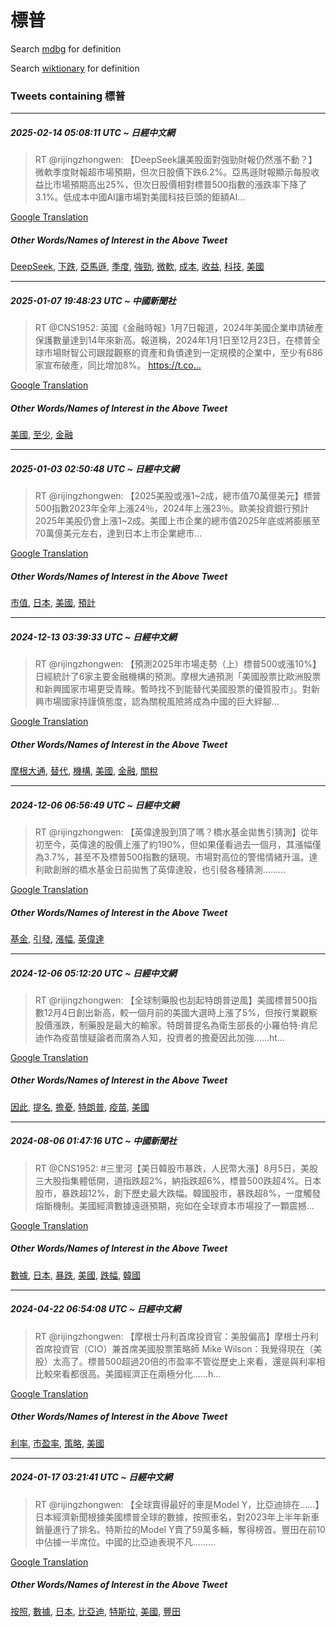 # 標普

Search [mdbg](https://www.mdbg.net/chinese/dictionary?page=worddict&wdrst=0&wdqb=標普) for definition

Search [wiktionary](https://en.wiktionary.org/wiki/標普) for definition

### Tweets containing 標普

___
##### 2025-02-14 05:08:11 UTC ~ 日經中文網
> RT @rijingzhongwen: 【DeepSeek讓美股面對強勁財報仍然漲不動？】微軟季度財報超市場預期，但次日股價下跌6.2%。亞馬遜財報顯示每股收益比市場預期高出25%，但次日股價相對標普500指數的漲跌率下降了3.1%。低成本中國AI讓市場對美國科技巨頭的鉅額AI…

[Google Translation](https://translate.google.com/?hi=en&tab=TT&sl=zh-CN&tl=en&op=translate&text=RT+%40rijingzhongwen%3A+%E3%80%90DeepSeek%E8%AE%93%E7%BE%8E%E8%82%A1%E9%9D%A2%E5%B0%8D%E5%BC%B7%E5%8B%81%E8%B2%A1%E5%A0%B1%E4%BB%8D%E7%84%B6%E6%BC%B2%E4%B8%8D%E5%8B%95%EF%BC%9F%E3%80%91%E5%BE%AE%E8%BB%9F%E5%AD%A3%E5%BA%A6%E8%B2%A1%E5%A0%B1%E8%B6%85%E5%B8%82%E5%A0%B4%E9%A0%90%E6%9C%9F%EF%BC%8C%E4%BD%86%E6%AC%A1%E6%97%A5%E8%82%A1%E5%83%B9%E4%B8%8B%E8%B7%8C6.2%25%E3%80%82%E4%BA%9E%E9%A6%AC%E9%81%9C%E8%B2%A1%E5%A0%B1%E9%A1%AF%E7%A4%BA%E6%AF%8F%E8%82%A1%E6%94%B6%E7%9B%8A%E6%AF%94%E5%B8%82%E5%A0%B4%E9%A0%90%E6%9C%9F%E9%AB%98%E5%87%BA25%25%EF%BC%8C%E4%BD%86%E6%AC%A1%E6%97%A5%E8%82%A1%E5%83%B9%E7%9B%B8%E5%B0%8D%E6%A8%99%E6%99%AE500%E6%8C%87%E6%95%B8%E7%9A%84%E6%BC%B2%E8%B7%8C%E7%8E%87%E4%B8%8B%E9%99%8D%E4%BA%863.1%25%E3%80%82%E4%BD%8E%E6%88%90%E6%9C%AC%E4%B8%AD%E5%9C%8BAI%E8%AE%93%E5%B8%82%E5%A0%B4%E5%B0%8D%E7%BE%8E%E5%9C%8B%E7%A7%91%E6%8A%80%E5%B7%A8%E9%A0%AD%E7%9A%84%E9%89%85%E9%A1%8DAI%E2%80%A6)
##### Other Words/Names of Interest in the Above Tweet
[DeepSeek](DeepSeek.md), [下跌](下跌.md), [亞馬遜](亞馬遜.md), [季度](季度.md), [強勁](強勁.md), [微軟](微軟.md), [成本](成本.md), [收益](收益.md), [科技](科技.md), [美國](美國.md)
___
##### 2025-01-07 19:48:23 UTC ~ 中國新聞社
> RT @CNS1952: 英國《金融時報》1月7日報道，2024年美國企業申請破產保護數量達到14年來新高。報道稱，2024年1月1日至12月23日，在標普全球市場財智公司跟蹤觀察的資產和負債達到一定規模的企業中，至少有686家宣布破產，同比增加8%。 https://t.co…

[Google Translation](https://translate.google.com/?hi=en&tab=TT&sl=zh-CN&tl=en&op=translate&text=RT+%40CNS1952%3A+%E8%8B%B1%E5%9C%8B%E3%80%8A%E9%87%91%E8%9E%8D%E6%99%82%E5%A0%B1%E3%80%8B1%E6%9C%887%E6%97%A5%E5%A0%B1%E9%81%93%EF%BC%8C2024%E5%B9%B4%E7%BE%8E%E5%9C%8B%E4%BC%81%E6%A5%AD%E7%94%B3%E8%AB%8B%E7%A0%B4%E7%94%A2%E4%BF%9D%E8%AD%B7%E6%95%B8%E9%87%8F%E9%81%94%E5%88%B014%E5%B9%B4%E4%BE%86%E6%96%B0%E9%AB%98%E3%80%82%E5%A0%B1%E9%81%93%E7%A8%B1%EF%BC%8C2024%E5%B9%B41%E6%9C%881%E6%97%A5%E8%87%B312%E6%9C%8823%E6%97%A5%EF%BC%8C%E5%9C%A8%E6%A8%99%E6%99%AE%E5%85%A8%E7%90%83%E5%B8%82%E5%A0%B4%E8%B2%A1%E6%99%BA%E5%85%AC%E5%8F%B8%E8%B7%9F%E8%B9%A4%E8%A7%80%E5%AF%9F%E7%9A%84%E8%B3%87%E7%94%A2%E5%92%8C%E8%B2%A0%E5%82%B5%E9%81%94%E5%88%B0%E4%B8%80%E5%AE%9A%E8%A6%8F%E6%A8%A1%E7%9A%84%E4%BC%81%E6%A5%AD%E4%B8%AD%EF%BC%8C%E8%87%B3%E5%B0%91%E6%9C%89686%E5%AE%B6%E5%AE%A3%E5%B8%83%E7%A0%B4%E7%94%A2%EF%BC%8C%E5%90%8C%E6%AF%94%E5%A2%9E%E5%8A%A08%25%E3%80%82+https%3A%2F%2Ft.co%E2%80%A6)
##### Other Words/Names of Interest in the Above Tweet
[美國](美國.md), [至少](至少.md), [金融](金融.md)
___
##### 2025-01-03 02:50:48 UTC ~ 日經中文網
> RT @rijingzhongwen: 【2025美股或漲1~2成，總市值70萬億美元】標普500指數2023年全年上漲24％，2024年上漲23％。歐美投資銀行預計2025年美股仍會上漲1~2成。美國上市企業的總市值2025年底或將膨脹至70萬億美元左右，達到日本上市企業總市…

[Google Translation](https://translate.google.com/?hi=en&tab=TT&sl=zh-CN&tl=en&op=translate&text=RT+%40rijingzhongwen%3A+%E3%80%902025%E7%BE%8E%E8%82%A1%E6%88%96%E6%BC%B21~2%E6%88%90%EF%BC%8C%E7%B8%BD%E5%B8%82%E5%80%BC70%E8%90%AC%E5%84%84%E7%BE%8E%E5%85%83%E3%80%91%E6%A8%99%E6%99%AE500%E6%8C%87%E6%95%B82023%E5%B9%B4%E5%85%A8%E5%B9%B4%E4%B8%8A%E6%BC%B224%EF%BC%85%EF%BC%8C2024%E5%B9%B4%E4%B8%8A%E6%BC%B223%EF%BC%85%E3%80%82%E6%AD%90%E7%BE%8E%E6%8A%95%E8%B3%87%E9%8A%80%E8%A1%8C%E9%A0%90%E8%A8%882025%E5%B9%B4%E7%BE%8E%E8%82%A1%E4%BB%8D%E6%9C%83%E4%B8%8A%E6%BC%B21~2%E6%88%90%E3%80%82%E7%BE%8E%E5%9C%8B%E4%B8%8A%E5%B8%82%E4%BC%81%E6%A5%AD%E7%9A%84%E7%B8%BD%E5%B8%82%E5%80%BC2025%E5%B9%B4%E5%BA%95%E6%88%96%E5%B0%87%E8%86%A8%E8%84%B9%E8%87%B370%E8%90%AC%E5%84%84%E7%BE%8E%E5%85%83%E5%B7%A6%E5%8F%B3%EF%BC%8C%E9%81%94%E5%88%B0%E6%97%A5%E6%9C%AC%E4%B8%8A%E5%B8%82%E4%BC%81%E6%A5%AD%E7%B8%BD%E5%B8%82%E2%80%A6)
##### Other Words/Names of Interest in the Above Tweet
[市值](市值.md), [日本](日本.md), [美國](美國.md), [預計](預計.md)
___
##### 2024-12-13 03:39:33 UTC ~ 日經中文網
> RT @rijingzhongwen: 【預測2025年市場走勢（上）標普500或漲10%】日經統計了6家主要金融機構的預測。摩根大通預測「美國股票比歐洲股票和新興國家市場更受青睞。暫時找不到能替代美國股票的優質股市」。對新興市場國家持謹慎態度，認為關稅風險將成為中國的巨大絆腳…

[Google Translation](https://translate.google.com/?hi=en&tab=TT&sl=zh-CN&tl=en&op=translate&text=RT+%40rijingzhongwen%3A+%E3%80%90%E9%A0%90%E6%B8%AC2025%E5%B9%B4%E5%B8%82%E5%A0%B4%E8%B5%B0%E5%8B%A2%EF%BC%88%E4%B8%8A%EF%BC%89%E6%A8%99%E6%99%AE500%E6%88%96%E6%BC%B210%25%E3%80%91%E6%97%A5%E7%B6%93%E7%B5%B1%E8%A8%88%E4%BA%866%E5%AE%B6%E4%B8%BB%E8%A6%81%E9%87%91%E8%9E%8D%E6%A9%9F%E6%A7%8B%E7%9A%84%E9%A0%90%E6%B8%AC%E3%80%82%E6%91%A9%E6%A0%B9%E5%A4%A7%E9%80%9A%E9%A0%90%E6%B8%AC%E3%80%8C%E7%BE%8E%E5%9C%8B%E8%82%A1%E7%A5%A8%E6%AF%94%E6%AD%90%E6%B4%B2%E8%82%A1%E7%A5%A8%E5%92%8C%E6%96%B0%E8%88%88%E5%9C%8B%E5%AE%B6%E5%B8%82%E5%A0%B4%E6%9B%B4%E5%8F%97%E9%9D%92%E7%9D%9E%E3%80%82%E6%9A%AB%E6%99%82%E6%89%BE%E4%B8%8D%E5%88%B0%E8%83%BD%E6%9B%BF%E4%BB%A3%E7%BE%8E%E5%9C%8B%E8%82%A1%E7%A5%A8%E7%9A%84%E5%84%AA%E8%B3%AA%E8%82%A1%E5%B8%82%E3%80%8D%E3%80%82%E5%B0%8D%E6%96%B0%E8%88%88%E5%B8%82%E5%A0%B4%E5%9C%8B%E5%AE%B6%E6%8C%81%E8%AC%B9%E6%85%8E%E6%85%8B%E5%BA%A6%EF%BC%8C%E8%AA%8D%E7%82%BA%E9%97%9C%E7%A8%85%E9%A2%A8%E9%9A%AA%E5%B0%87%E6%88%90%E7%82%BA%E4%B8%AD%E5%9C%8B%E7%9A%84%E5%B7%A8%E5%A4%A7%E7%B5%86%E8%85%B3%E2%80%A6)
##### Other Words/Names of Interest in the Above Tweet
[摩根大通](摩根大通.md), [替代](替代.md), [機構](機構.md), [美國](美國.md), [金融](金融.md), [關稅](關稅.md)
___
##### 2024-12-06 06:56:49 UTC ~ 日經中文網
> RT @rijingzhongwen: 【英偉達股到頂了嗎？橋水基金拋售引猜測】從年初至今，英偉達的股價上漲了約190%，但如果僅看過去一個月，其漲幅僅為3.7%，甚至不及標普500指數的錶現。市場對高位的警惕情緒升溫。達利歐創辦的橋水基金日前拋售了英偉達股，也引發各種猜測………

[Google Translation](https://translate.google.com/?hi=en&tab=TT&sl=zh-CN&tl=en&op=translate&text=RT+%40rijingzhongwen%3A+%E3%80%90%E8%8B%B1%E5%81%89%E9%81%94%E8%82%A1%E5%88%B0%E9%A0%82%E4%BA%86%E5%97%8E%EF%BC%9F%E6%A9%8B%E6%B0%B4%E5%9F%BA%E9%87%91%E6%8B%8B%E5%94%AE%E5%BC%95%E7%8C%9C%E6%B8%AC%E3%80%91%E5%BE%9E%E5%B9%B4%E5%88%9D%E8%87%B3%E4%BB%8A%EF%BC%8C%E8%8B%B1%E5%81%89%E9%81%94%E7%9A%84%E8%82%A1%E5%83%B9%E4%B8%8A%E6%BC%B2%E4%BA%86%E7%B4%84190%25%EF%BC%8C%E4%BD%86%E5%A6%82%E6%9E%9C%E5%83%85%E7%9C%8B%E9%81%8E%E5%8E%BB%E4%B8%80%E5%80%8B%E6%9C%88%EF%BC%8C%E5%85%B6%E6%BC%B2%E5%B9%85%E5%83%85%E7%82%BA3.7%25%EF%BC%8C%E7%94%9A%E8%87%B3%E4%B8%8D%E5%8F%8A%E6%A8%99%E6%99%AE500%E6%8C%87%E6%95%B8%E7%9A%84%E9%8C%B6%E7%8F%BE%E3%80%82%E5%B8%82%E5%A0%B4%E5%B0%8D%E9%AB%98%E4%BD%8D%E7%9A%84%E8%AD%A6%E6%83%95%E6%83%85%E7%B7%92%E5%8D%87%E6%BA%AB%E3%80%82%E9%81%94%E5%88%A9%E6%AD%90%E5%89%B5%E8%BE%A6%E7%9A%84%E6%A9%8B%E6%B0%B4%E5%9F%BA%E9%87%91%E6%97%A5%E5%89%8D%E6%8B%8B%E5%94%AE%E4%BA%86%E8%8B%B1%E5%81%89%E9%81%94%E8%82%A1%EF%BC%8C%E4%B9%9F%E5%BC%95%E7%99%BC%E5%90%84%E7%A8%AE%E7%8C%9C%E6%B8%AC%E2%80%A6%E2%80%A6%E2%80%A6)
##### Other Words/Names of Interest in the Above Tweet
[基金](基金.md), [引發](引發.md), [漲幅](漲幅.md), [英偉達](英偉達.md)
___
##### 2024-12-06 05:12:20 UTC ~ 日經中文網
> RT @rijingzhongwen: 【全球制藥股也刮起特朗普逆風】美國標普500指數12月4日創出新高，較一個月前的美國大選時上漲了5%，但按行業觀察股價漲跌，制藥股是最大的輸家。特朗普提名為衛生部長的小羅伯特·肯尼迪作為疫苗懷疑論者而廣為人知，投資者的擔憂因此加強……ht…

[Google Translation](https://translate.google.com/?hi=en&tab=TT&sl=zh-CN&tl=en&op=translate&text=RT+%40rijingzhongwen%3A+%E3%80%90%E5%85%A8%E7%90%83%E5%88%B6%E8%97%A5%E8%82%A1%E4%B9%9F%E5%88%AE%E8%B5%B7%E7%89%B9%E6%9C%97%E6%99%AE%E9%80%86%E9%A2%A8%E3%80%91%E7%BE%8E%E5%9C%8B%E6%A8%99%E6%99%AE500%E6%8C%87%E6%95%B812%E6%9C%884%E6%97%A5%E5%89%B5%E5%87%BA%E6%96%B0%E9%AB%98%EF%BC%8C%E8%BC%83%E4%B8%80%E5%80%8B%E6%9C%88%E5%89%8D%E7%9A%84%E7%BE%8E%E5%9C%8B%E5%A4%A7%E9%81%B8%E6%99%82%E4%B8%8A%E6%BC%B2%E4%BA%865%25%EF%BC%8C%E4%BD%86%E6%8C%89%E8%A1%8C%E6%A5%AD%E8%A7%80%E5%AF%9F%E8%82%A1%E5%83%B9%E6%BC%B2%E8%B7%8C%EF%BC%8C%E5%88%B6%E8%97%A5%E8%82%A1%E6%98%AF%E6%9C%80%E5%A4%A7%E7%9A%84%E8%BC%B8%E5%AE%B6%E3%80%82%E7%89%B9%E6%9C%97%E6%99%AE%E6%8F%90%E5%90%8D%E7%82%BA%E8%A1%9B%E7%94%9F%E9%83%A8%E9%95%B7%E7%9A%84%E5%B0%8F%E7%BE%85%E4%BC%AF%E7%89%B9%C2%B7%E8%82%AF%E5%B0%BC%E8%BF%AA%E4%BD%9C%E7%82%BA%E7%96%AB%E8%8B%97%E6%87%B7%E7%96%91%E8%AB%96%E8%80%85%E8%80%8C%E5%BB%A3%E7%82%BA%E4%BA%BA%E7%9F%A5%EF%BC%8C%E6%8A%95%E8%B3%87%E8%80%85%E7%9A%84%E6%93%94%E6%86%82%E5%9B%A0%E6%AD%A4%E5%8A%A0%E5%BC%B7%E2%80%A6%E2%80%A6ht%E2%80%A6)
##### Other Words/Names of Interest in the Above Tweet
[因此](因此.md), [提名](提名.md), [擔憂](擔憂.md), [特朗普](特朗普.md), [疫苗](疫苗.md), [美國](美國.md)
___
##### 2024-08-06 01:47:16 UTC ~ 中國新聞社
> RT @CNS1952: #三里河【美日韓股市暴跌，人民幣大漲】8月5日，美股三大股指集體低開，道指跌超2%，納指跌超6%，標普500跌超4%。日本股市，暴跌超12%，創下歷史最大跌幅。韓國股市，暴跌超8%，一度觸發熔斷機制。美國經濟數據遠遜預期，宛如在全球資本市場投了一顆震撼…

[Google Translation](https://translate.google.com/?hi=en&tab=TT&sl=zh-CN&tl=en&op=translate&text=RT+%40CNS1952%3A+%23%E4%B8%89%E9%87%8C%E6%B2%B3%E3%80%90%E7%BE%8E%E6%97%A5%E9%9F%93%E8%82%A1%E5%B8%82%E6%9A%B4%E8%B7%8C%EF%BC%8C%E4%BA%BA%E6%B0%91%E5%B9%A3%E5%A4%A7%E6%BC%B2%E3%80%918%E6%9C%885%E6%97%A5%EF%BC%8C%E7%BE%8E%E8%82%A1%E4%B8%89%E5%A4%A7%E8%82%A1%E6%8C%87%E9%9B%86%E9%AB%94%E4%BD%8E%E9%96%8B%EF%BC%8C%E9%81%93%E6%8C%87%E8%B7%8C%E8%B6%852%25%EF%BC%8C%E7%B4%8D%E6%8C%87%E8%B7%8C%E8%B6%856%25%EF%BC%8C%E6%A8%99%E6%99%AE500%E8%B7%8C%E8%B6%854%25%E3%80%82%E6%97%A5%E6%9C%AC%E8%82%A1%E5%B8%82%EF%BC%8C%E6%9A%B4%E8%B7%8C%E8%B6%8512%25%EF%BC%8C%E5%89%B5%E4%B8%8B%E6%AD%B7%E5%8F%B2%E6%9C%80%E5%A4%A7%E8%B7%8C%E5%B9%85%E3%80%82%E9%9F%93%E5%9C%8B%E8%82%A1%E5%B8%82%EF%BC%8C%E6%9A%B4%E8%B7%8C%E8%B6%858%25%EF%BC%8C%E4%B8%80%E5%BA%A6%E8%A7%B8%E7%99%BC%E7%86%94%E6%96%B7%E6%A9%9F%E5%88%B6%E3%80%82%E7%BE%8E%E5%9C%8B%E7%B6%93%E6%BF%9F%E6%95%B8%E6%93%9A%E9%81%A0%E9%81%9C%E9%A0%90%E6%9C%9F%EF%BC%8C%E5%AE%9B%E5%A6%82%E5%9C%A8%E5%85%A8%E7%90%83%E8%B3%87%E6%9C%AC%E5%B8%82%E5%A0%B4%E6%8A%95%E4%BA%86%E4%B8%80%E9%A1%86%E9%9C%87%E6%92%BC%E2%80%A6)
##### Other Words/Names of Interest in the Above Tweet
[數據](數據.md), [日本](日本.md), [暴跌](暴跌.md), [美國](美國.md), [跌幅](跌幅.md), [韓國](韓國.md)
___
##### 2024-04-22 06:54:08 UTC ~ 日經中文網
> RT @rijingzhongwen: 【摩根士丹利首席投資官：美股偏高】摩根士丹利首席投資官（CIO）兼首席美國股票策略師 Mike Wilson：我覺得現在（美股）太高了。標普500超過20倍的市盈率不管從歷史上來看，還是與利率相比較來看都很高。美國經濟正在兩極分化……h…

[Google Translation](https://translate.google.com/?hi=en&tab=TT&sl=zh-CN&tl=en&op=translate&text=RT+%40rijingzhongwen%3A+%E3%80%90%E6%91%A9%E6%A0%B9%E5%A3%AB%E4%B8%B9%E5%88%A9%E9%A6%96%E5%B8%AD%E6%8A%95%E8%B3%87%E5%AE%98%EF%BC%9A%E7%BE%8E%E8%82%A1%E5%81%8F%E9%AB%98%E3%80%91%E6%91%A9%E6%A0%B9%E5%A3%AB%E4%B8%B9%E5%88%A9%E9%A6%96%E5%B8%AD%E6%8A%95%E8%B3%87%E5%AE%98%EF%BC%88CIO%EF%BC%89%E5%85%BC%E9%A6%96%E5%B8%AD%E7%BE%8E%E5%9C%8B%E8%82%A1%E7%A5%A8%E7%AD%96%E7%95%A5%E5%B8%AB+Mike+Wilson%EF%BC%9A%E6%88%91%E8%A6%BA%E5%BE%97%E7%8F%BE%E5%9C%A8%EF%BC%88%E7%BE%8E%E8%82%A1%EF%BC%89%E5%A4%AA%E9%AB%98%E4%BA%86%E3%80%82%E6%A8%99%E6%99%AE500%E8%B6%85%E9%81%8E20%E5%80%8D%E7%9A%84%E5%B8%82%E7%9B%88%E7%8E%87%E4%B8%8D%E7%AE%A1%E5%BE%9E%E6%AD%B7%E5%8F%B2%E4%B8%8A%E4%BE%86%E7%9C%8B%EF%BC%8C%E9%82%84%E6%98%AF%E8%88%87%E5%88%A9%E7%8E%87%E7%9B%B8%E6%AF%94%E8%BC%83%E4%BE%86%E7%9C%8B%E9%83%BD%E5%BE%88%E9%AB%98%E3%80%82%E7%BE%8E%E5%9C%8B%E7%B6%93%E6%BF%9F%E6%AD%A3%E5%9C%A8%E5%85%A9%E6%A5%B5%E5%88%86%E5%8C%96%E2%80%A6%E2%80%A6h%E2%80%A6)
##### Other Words/Names of Interest in the Above Tweet
[利率](利率.md), [市盈率](市盈率.md), [策略](策略.md), [美國](美國.md)
___
##### 2024-01-17 03:21:41 UTC ~ 日經中文網
> RT @rijingzhongwen: 【全球賣得最好的車是Model Y，比亞迪排在……】日本經濟新聞根據美國標普全球的數據，按照車名，對2023年上半年新車銷量進行了排名。特斯拉的Model Y賣了59萬多輛，奪得榜首。豐田在前10中佔據一半席位。中國的比亞迪表現不凡………

[Google Translation](https://translate.google.com/?hi=en&tab=TT&sl=zh-CN&tl=en&op=translate&text=RT+%40rijingzhongwen%3A+%E3%80%90%E5%85%A8%E7%90%83%E8%B3%A3%E5%BE%97%E6%9C%80%E5%A5%BD%E7%9A%84%E8%BB%8A%E6%98%AFModel+Y%EF%BC%8C%E6%AF%94%E4%BA%9E%E8%BF%AA%E6%8E%92%E5%9C%A8%E2%80%A6%E2%80%A6%E3%80%91%E6%97%A5%E6%9C%AC%E7%B6%93%E6%BF%9F%E6%96%B0%E8%81%9E%E6%A0%B9%E6%93%9A%E7%BE%8E%E5%9C%8B%E6%A8%99%E6%99%AE%E5%85%A8%E7%90%83%E7%9A%84%E6%95%B8%E6%93%9A%EF%BC%8C%E6%8C%89%E7%85%A7%E8%BB%8A%E5%90%8D%EF%BC%8C%E5%B0%8D2023%E5%B9%B4%E4%B8%8A%E5%8D%8A%E5%B9%B4%E6%96%B0%E8%BB%8A%E9%8A%B7%E9%87%8F%E9%80%B2%E8%A1%8C%E4%BA%86%E6%8E%92%E5%90%8D%E3%80%82%E7%89%B9%E6%96%AF%E6%8B%89%E7%9A%84Model+Y%E8%B3%A3%E4%BA%8659%E8%90%AC%E5%A4%9A%E8%BC%9B%EF%BC%8C%E5%A5%AA%E5%BE%97%E6%A6%9C%E9%A6%96%E3%80%82%E8%B1%90%E7%94%B0%E5%9C%A8%E5%89%8D10%E4%B8%AD%E4%BD%94%E6%93%9A%E4%B8%80%E5%8D%8A%E5%B8%AD%E4%BD%8D%E3%80%82%E4%B8%AD%E5%9C%8B%E7%9A%84%E6%AF%94%E4%BA%9E%E8%BF%AA%E8%A1%A8%E7%8F%BE%E4%B8%8D%E5%87%A1%E2%80%A6%E2%80%A6%E2%80%A6)
##### Other Words/Names of Interest in the Above Tweet
[按照](按照.md), [數據](數據.md), [日本](日本.md), [比亞迪](比亞迪.md), [特斯拉](特斯拉.md), [美國](美國.md), [豐田](豐田.md)
